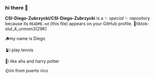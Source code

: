 ### hi there 🤟


**CSI-Diego-Zubrzycki/CSI-Diego-Zubrzycki** is a ✨ _special_ ✨ repository because its `README.md` (this file) appears on your GitHub profile.
🍁tiktok- slut_4_urmom3(29K) 

🪵my name is Diego

🪴i play tennis

🥀i like ahs and harry potter

🌞im from puerto rico

